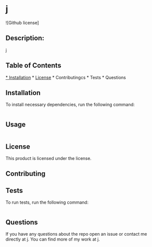 
# j
![Github license]

## Description:

j

## Table of Contents
[* Installation](#Installation)
    * [License](Installation)
    * Contributingcs
    * Tests 
    * Questions 
      
## Installation
To install necessary dependencies, run the following command:
      
```

```
## Usage 
```

```
      
## License  
This product is licensed under the  license. 
      
## Contributing

      
## Tests 
To run tests, run the following command:
      
```

```
      
## Questions 
If you have any questions about the repo open an issue or contact me directly at j. You can find more of my work at j.        
            